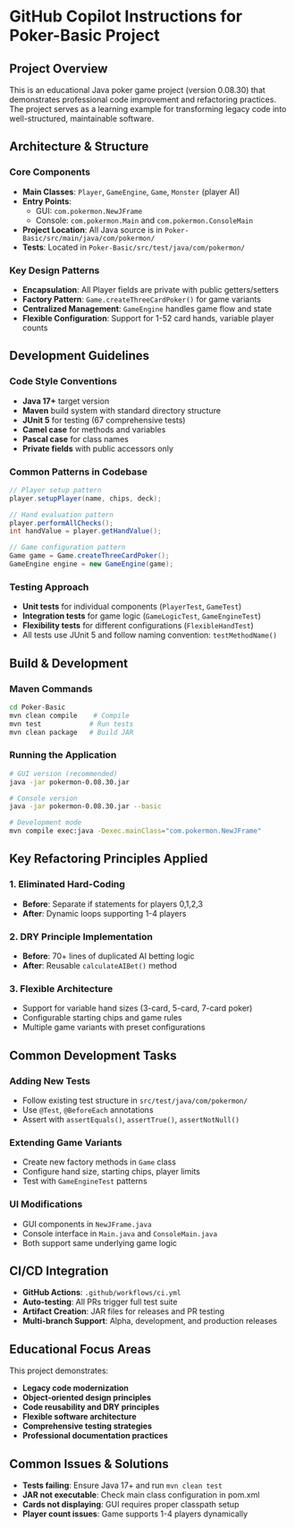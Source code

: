 # GitHub Copilot Instructions for Poker-Basic Project

## Project Overview
This is an educational Java poker game project (version 0.08.30) that demonstrates professional code improvement and refactoring practices. The project serves as a learning example for transforming legacy code into well-structured, maintainable software.

## Architecture & Structure

### Core Components
- **Main Classes**: `Player`, `GameEngine`, `Game`, `Monster` (player AI)
- **Entry Points**: 
  - GUI: `com.pokermon.NewJFrame` 
  - Console: `com.pokermon.Main` and `com.pokermon.ConsoleMain`
- **Project Location**: All Java source is in `Poker-Basic/src/main/java/com/pokermon/`
- **Tests**: Located in `Poker-Basic/src/test/java/com/pokermon/`

### Key Design Patterns
- **Encapsulation**: All Player fields are private with public getters/setters
- **Factory Pattern**: `Game.createThreeCardPoker()` for game variants
- **Centralized Management**: `GameEngine` handles game flow and state
- **Flexible Configuration**: Support for 1-52 card hands, variable player counts

## Development Guidelines

### Code Style Conventions
- **Java 17+** target version
- **Maven** build system with standard directory structure  
- **JUnit 5** for testing (67 comprehensive tests)
- **Camel case** for methods and variables
- **Pascal case** for class names
- **Private fields** with public accessors only

### Common Patterns in Codebase
```java
// Player setup pattern
player.setupPlayer(name, chips, deck);

// Hand evaluation pattern  
player.performAllChecks();
int handValue = player.getHandValue();

// Game configuration pattern
Game game = Game.createThreeCardPoker();
GameEngine engine = new GameEngine(game);
```

### Testing Approach
- **Unit tests** for individual components (`PlayerTest`, `GameTest`)
- **Integration tests** for game logic (`GameLogicTest`, `GameEngineTest`)
- **Flexibility tests** for different configurations (`FlexibleHandTest`)
- All tests use JUnit 5 and follow naming convention: `testMethodName()`

## Build & Development

### Maven Commands
```bash
cd Poker-Basic
mvn clean compile    # Compile
mvn test            # Run tests  
mvn clean package   # Build JAR
```

### Running the Application
```bash
# GUI version (recommended)
java -jar pokermon-0.08.30.jar

# Console version
java -jar pokermon-0.08.30.jar --basic

# Development mode
mvn compile exec:java -Dexec.mainClass="com.pokermon.NewJFrame"
```

## Key Refactoring Principles Applied

### 1. Eliminated Hard-Coding
- **Before**: Separate if statements for players 0,1,2,3
- **After**: Dynamic loops supporting 1-4 players

### 2. DRY Principle Implementation
- **Before**: 70+ lines of duplicated AI betting logic
- **After**: Reusable `calculateAIBet()` method

### 3. Flexible Architecture
- Support for variable hand sizes (3-card, 5-card, 7-card poker)
- Configurable starting chips and game rules
- Multiple game variants with preset configurations

## Common Development Tasks

### Adding New Tests
- Follow existing test structure in `src/test/java/com/pokermon/`
- Use `@Test`, `@BeforeEach` annotations
- Assert with `assertEquals()`, `assertTrue()`, `assertNotNull()`

### Extending Game Variants
- Create new factory methods in `Game` class
- Configure hand size, starting chips, player limits
- Test with `GameEngineTest` patterns

### UI Modifications
- GUI components in `NewJFrame.java`
- Console interface in `Main.java` and `ConsoleMain.java`
- Both support same underlying game logic

## CI/CD Integration
- **GitHub Actions**: `.github/workflows/ci.yml`
- **Auto-testing**: All PRs trigger full test suite
- **Artifact Creation**: JAR files for releases and PR testing
- **Multi-branch Support**: Alpha, development, and production releases

## Educational Focus Areas
This project demonstrates:
- **Legacy code modernization**
- **Object-oriented design principles**
- **Code reusability and DRY principles**
- **Flexible software architecture**
- **Comprehensive testing strategies**
- **Professional documentation practices**

## Common Issues & Solutions
- **Tests failing**: Ensure Java 17+ and run `mvn clean test`
- **JAR not executable**: Check main class configuration in pom.xml
- **Cards not displaying**: GUI requires proper classpath setup
- **Player count issues**: Game supports 1-4 players dynamically